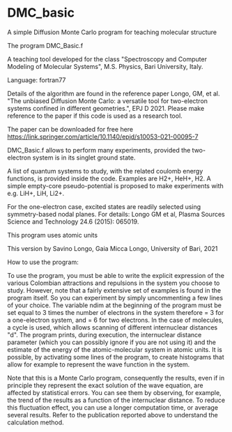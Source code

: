 # DMC_basic
A simple Diffusion Monte Carlo program for teaching molecular structure

The program DMC_Basic.f

A teaching tool developed for the class "Spectroscopy and Computer Modeling of Molecular Systems", M.S. Physics, Bari University, Italy.

Language: fortran77

Details of the algorithm are found in the reference paper Longo, GM, et al. "The unbiased Diffusion Monte Carlo: a versatile tool for two-electron systems confined in different geometries.", EPJ D 2021. Please make reference to the paper if this code is used as a research tool.

The paper can be downloaded for free here https://link.springer.com/article/10.1140/epjd/s10053-021-00095-7

DMC_Basic.f allows to perform many experiments, provided the two-electron system is in its singlet ground state.

A list of quantum systems to study, with the related coulomb energy functions, is provided inside the code. Examples are H2+, HeH+, H2. A simple empty-core pseudo-potential is proposed to make experiments with e.g. LiH+, LiH, Li2+.

For the one-electron case, excited states are readily selected using symmetry-based nodal planes. For details: Longo GM et al, Plasma Sources Science and Technology 24.6 (2015): 065019.

This program uses atomic units

This version by Savino Longo, Gaia Micca Longo, University of Bari, 2021

How to use the program: 

To use the program, you must be able to write the explicit expression of the various Colombian attractions and repulsions in the system you choose to study. However, note that a fairly extensive set of examples is found in the program itself. So you can experiment by simply uncommenting a few lines of your choice.
The variable ndim at the beginning of the program must be set equal to 3 times the number of electrons in the system therefore = 3 for a one-electron system, and = 6 for two electrons. In the case of molecules, a cycle is used, which allows scanning of different internuclear distances "d".
The program prints, during execution, the internuclear distance parameter (which you can possibly ignore if you are not using it) and the estimate of the energy of the atomic-molecular system in atomic units. It is possible, by activating some lines of the program, to create histograms that allow for example to represent the wave function in the system.

Note that this is a Monte Carlo program, consequently the results, even if in principle they represent the exact solution of the wave equation, are affected by statistical errors. You can see them by observing, for example, the trend of the results as a function of the internuclear distance.
To reduce this fluctuation effect, you can use a longer computation time, or average several results. Refer to the publication reported above to understand the calculation method.


